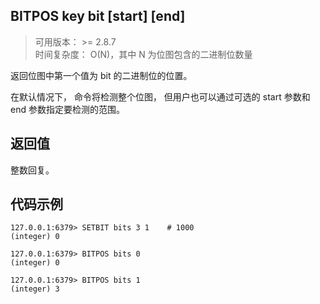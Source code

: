## BITPOS key bit [start] [end]
>可用版本： >= 2.8.7 <br/>
>时间复杂度： O(N)，其中 N 为位图包含的二进制位数量

返回位图中第一个值为 bit 的二进制位的位置。

在默认情况下， 命令将检测整个位图， 但用户也可以通过可选的 start 参数和 end 参数指定要检测的范围。

## 返回值
整数回复。


## 代码示例
```shell script
127.0.0.1:6379> SETBIT bits 3 1    # 1000
(integer) 0

127.0.0.1:6379> BITPOS bits 0
(integer) 0

127.0.0.1:6379> BITPOS bits 1
(integer) 3
```